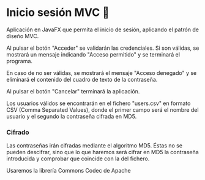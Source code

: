 # Inicio sesión MVC 🚀

 Aplicación en JavaFX que permita el inicio de sesión, aplicando el patrón de diseño MVC.
 
 Al pulsar el botón "Acceder" se validarán las credenciales. Si son válidas, se mostrará un mensaje indicando "Acceso permitido" y se terminará el programa.
 
 En caso de no ser válidas, se mostrará el mensaje "Acceso denegado" y se eliminará el contenido del cuadro de texto de la contraseña.
 
 Al pulsar el botón "Cancelar" terminará la aplicación.
 
 Los usuarios válidos se encontrarán en el fichero "users.csv" en formato CSV (Comma Separated Values), donde el primer campo será el nombre del usuario y el segundo la contraseña cifrada en MD5.
 
### Cifrado
 
 Las contraseñas irán cifradas mediante el algoritmo MD5. Éstas no se pueden descifrar, sino que lo que haremos será cifrar en MD5 la contraseña introducida y comprobar que coincide con la del fichero.
 
 Usaremos la librería Commons Codec de Apache